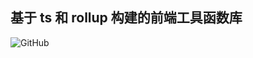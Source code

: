 ## 基于 ts 和 rollup 构建的前端工具函数库

![GitHub](https://img.shields.io/github/license/liujie2019/rollup-ts-tools)
